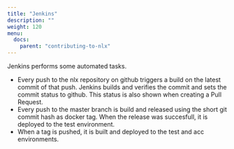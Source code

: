 ```yaml
---
title: "Jenkins"
description: ""
weight: 120
menu:
  docs:
    parent: "contributing-to-nlx"
---
```


Jenkins performs some automated tasks.

- Every push to the nlx repository on github triggers a build on the latest commit of that push. Jenkins builds and verifies the commit and sets the commit status to github. This status is also shown when creating a Pull Request.
- Every push to the master branch is build and released using the short git commit hash as docker tag. When the release was succesfull, it is deployed to the test environment.
- When a tag is pushed, it is built and deployed to the test and acc environments.
